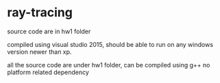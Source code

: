 # ray-tracing
source code are in hw1 folder

compiled using visual studio 2015, should be able to run on any windows version newer than xp.

all the source code are under hw1 folder, can be compiled using g++
no platform related dependency
